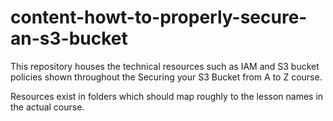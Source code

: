 # content-howt-to-properly-secure-an-s3-bucket
This repository houses the technical resources such as IAM and S3 bucket policies shown throughout the Securing your S3 Bucket from A to Z course. 

Resources exist in folders which should map roughly to the lesson names in the actual course. 